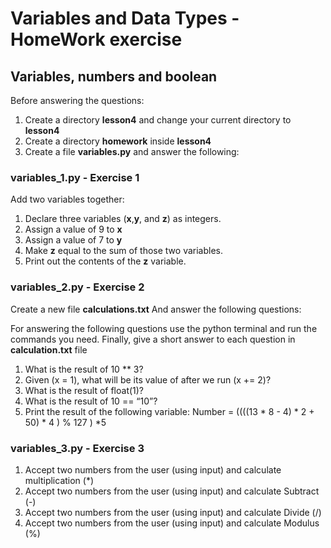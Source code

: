 # Variables and Data Types - HomeWork exercise 

## Variables, numbers and boolean 

Before answering the questions:
1. Create a directory **lesson4** and change your current directory to **lesson4**
2. Create a directory  **homework** inside **lesson4**
3. Create a file  **variables.py** and answer the following:

### variables_1.py - Exercise 1
Add two variables together:
1. Declare three variables (**x**,**y**, and **z**) as integers.
2. Assign a value of 9 to **x**
3. Assign a value of 7 to **y**
4. Make **z** equal to the sum of those two variables. 
5. Print out the contents of the **z** variable.

### variables_2.py - Exercise 2
Create a new file **calculations.txt** And answer the following questions:

For answering the following questions use the python terminal and run the commands you need.
Finally, give a short answer to each question in **calculation.txt** file 

1. What is the result of 10 ** 3?
2. Given (x = 1), what will be its value of after we run (x += 2)?
3. What is the result of float(1)?
4. What is the result of 10 == “10”?
5. Print the result of the following variable: 
   Number = ((((13 * 8 - 4) * 2 + 50) * 4 ) % 127 ) *5     
 
 
### variables_3.py - Exercise 3
1. Accept two numbers from the user (using input) and calculate multiplication (*)
2. Accept two numbers from the user (using input) and calculate Subtract (-)
3. Accept two numbers from the user (using input) and calculate Divide (/)
4. Accept two numbers from the user (using input) and calculate Modulus (%) 
